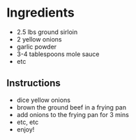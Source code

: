 # Ingredients
- 2.5 lbs ground sirloin
- 2 yellow onions
- garlic powder
- 3-4 tablespoons mole sauce
- etc

## Instructions
- dice yellow onions
- brown the ground beef in a frying pan
- add onions to the frying pan for 3 mins
- etc, etc
- enjoy!